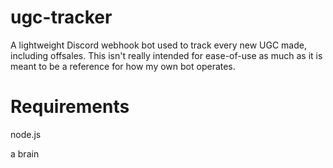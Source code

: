 # ugc-tracker
A lightweight Discord webhook bot used to track every new UGC made, including offsales.
This isn't really intended for ease-of-use as much as it is meant to be a reference for how my own bot operates.

# Requirements
node.js

a brain
